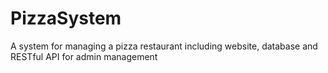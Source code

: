 # PizzaSystem
A system for managing a pizza restaurant including website, database and RESTful API for admin management
